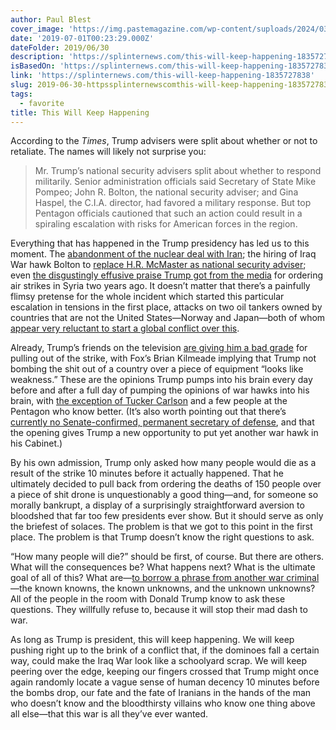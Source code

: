 ```yaml
---
author: Paul Blest
cover_image: 'https://img.pastemagazine.com/wp-content/suploads/2024/03/logo-1200x675-1.jpg'
date: '2019-07-01T00:23:29.000Z'
dateFolder: 2019/06/30
description: 'https://splinternews.com/this-will-keep-happening-1835727838'
isBasedOn: 'https://splinternews.com/this-will-keep-happening-1835727838'
link: 'https://splinternews.com/this-will-keep-happening-1835727838'
slug: 2019-06-30-httpssplinternewscomthis-will-keep-happening-1835727838
tags:
  - favorite
title: This Will Keep Happening
---
```

<p>According to the <em>Times</em>, Trump advisers were split about whether or not to retaliate. The names will likely not surprise you:</p>
<blockquote>Mr. Trump’s national security advisers split about whether to respond militarily. Senior administration officials said Secretary of State Mike Pompeo; John R. Bolton, the national security adviser; and Gina Haspel, the C.I.A. director, had favored a military response. But top Pentagon officials cautioned that such an action could result in a spiraling escalation with risks for American forces in the region.</blockquote>
<p>Everything that has happened in the Trump presidency has led us to this moment. The <a href="https://splinternews.com/goddammit-trump-is-pulling-us-out-of-the-iran-deal-1825857475">abandonment of the nuclear deal with Iran</a>; the hiring of Iraq War hawk Bolton to <a href="https://splinternews.com/trump-is-firing-everyone-who-could-stop-a-war-with-iran-1823819905">replace H.R. McMaster as national security adviser</a>; even <a href="https://splinternews.com/how-many-times-is-killing-people-going-to-make-donald-t-1794118456">the disgustingly effusive praise Trump got from the media</a> for ordering air strikes in Syria two years ago. It doesn’t matter that there’s a painfully flimsy pretense for the whole incident which started this particular escalation in tensions in the first place, attacks on two oil tankers owned by countries that are not the United States—Norway and Japan—both of whom <a href="https://foreignpolicy.com/2019/06/14/some-us-allies-balk-at-blaming-iran-for-tanker-attack-gulf-oman/">appear very reluctant to start a global conflict over this</a>.</p>
<p>Already, Trump’s friends on the television <a href="https://splinternews.com/brian-kilmeade-is-losing-it-because-trump-didnt-start-a-1835726252">are giving him a bad grade</a> for pulling out of the strike, with Fox’s Brian Kilmeade implying that Trump not bombing the shit out of a country over a piece of equipment “looks like weakness.” These are the opinions Trump pumps into his brain every day before and after a full day of pumping the opinions of war hawks into his brain, with <a href="https://www.thedailybeast.com/fox-news-tucker-carlson-privately-advises-trump-against-iran-war">the exception of Tucker Carlson</a> and a few people at the Pentagon who know better. (It’s also worth pointing out that there’s <a href="https://splinternews.com/patrick-shanahan-out-of-running-to-be-defense-secretary-1835618840">currently no Senate-confirmed, permanent secretary of defense</a>, and that the opening gives Trump a new opportunity to put yet another war hawk in his Cabinet.)</p>
<p>By his own admission, Trump only asked how many people would die as a result of the strike 10 minutes before it actually happened. That he ultimately decided to pull back from ordering the deaths of 150 people over a piece of shit drone is unquestionably a good thing—and, for someone so morally bankrupt, a display of a surprisingly straightforward aversion to bloodshed that far too few presidents ever show. But it should serve as only the briefest of solaces. The problem is that we got to this point in the first place. The problem is that Trump doesn’t know the right questions to ask.</p>
<p>“How many people will die?” should be first, of course. But there are others. What will the consequences be? What happens next? What is the ultimate goal of all of this? What are—<a href="https://archive.defense.gov/Transcripts/Transcript.aspx?TranscriptID=2636">to borrow a phrase from another war criminal</a>—the known knowns, the known unknowns, and the unknown unknowns? All of the people in the room with Donald Trump know to ask these questions. They willfully refuse to, because it will stop their mad dash to war.</p>
<p>As long as Trump is president, this will keep happening. We will keep pushing right up to the brink of a conflict that, if the dominoes fall a certain way, could make the Iraq War look like a schoolyard scrap. We will keep peering over the edge, keeping our fingers crossed that Trump might once again randomly locate a vague sense of human decency 10 minutes before the bombs drop, our fate and the fate of Iranians in the hands of the man who doesn’t know and the bloodthirsty villains who know one thing above all else—that this war is all they’ve ever wanted.</p>
